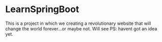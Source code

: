 # LearnSpringBoot
This is a project in which we creating a revolutionary website that will change the world forever...or maybe not.
Will see
PS: havent got an idea yet.
